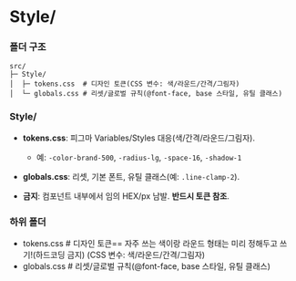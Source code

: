 
# Style/      
###  

### 폴더 구조
```
src/
├─ Style/
│  ├─ tokens.css  # 디자인 토큰(CSS 변수: 색/라운드/간격/그림자)
│  └─ globals.css # 리셋/글로벌 규칙(@font-face, base 스타일, 유틸 클래스)

```
### Style/

- **tokens.css**: 피그마 Variables/Styles 대응(색/간격/라운드/그림자).
    - 예: `-color-brand-500`, `-radius-lg`, `-space-16`, `-shadow-1`

- **globals.css**: 리셋, 기본 폰트, 유틸 클래스(예: `.line-clamp-2`).
- **금지**: 컴포넌트 내부에서 임의 HEX/px 남발. **반드시 토큰 참조**.


### 하위 폴더
- tokens.css    # 디자인 토큰== 자주 쓰는 색이랑 라운드 형태는 미리 정해두고 쓰기!(하드코딩 금지) (CSS 변수: 색/라운드/간격/그림자)
- globals.css  # 리셋/글로벌 규칙(@font-face, base 스타일, 유틸 클래스)
